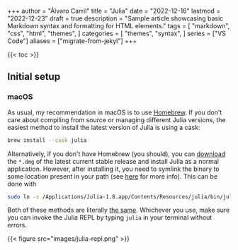 +++
author = "Álvaro Carril"
title = "Julia"
date = "2022-12-16"
lastmod = "2022-12-23"
draft = true
description = "Sample article showcasing basic Markdown syntax and formatting for HTML elements."
tags = [
    "markdown",
    "css",
    "html",
    "themes",
]
categories = [
    "themes",
    "syntax",
]
series = ["VS Code"]
aliases = ["migrate-from-jekyl"]
+++

{{< toc >}}

## Initial setup

### macOS

As usual, my recommendation in macOS is to use [Homebrew](https://brew.sh/).
If you don't care about compiling from source or managing different Julia versions, the easiest method to install the latest version of Julia is using a cask:

```zsh
brew install --cask julia
```

Alternatively, if you don't have Homebrew (you should), you can [download](https://julialang.org/downloads/#current_stable_release) the `*.dmg` of the latest current stable release and install Julia as a normal application.
However, after installing it, you need to symlink the binary to some location present in your path (see [here](https://julialang.org/downloads/platform/#macos) for more info). This can be done with
```zsh
sudo ln -s /Applications/Julia-1.8.app/Contents/Resources/julia/bin/julia /usr/local/bin/julia
```

Both of these methods are literally [the same](https://github.com/Homebrew/homebrew-cask/blob/master/Casks/julia.rb).
Whichever you use, make sure you can invoke the Julia REPL by typing `julia` in your terminal without errors.

{{< figure src="images/julia-repl.png" >}}



<!-- ## VS Code

[Julia](https://julialang.org/) support in VS Code is first class, and setting everything up is simple. Ditch that RAM-hogging, proprietary ~~Methlab~~ Matlab, and get ready to fly. -->
